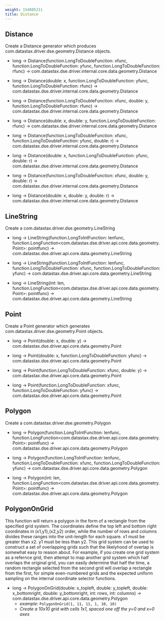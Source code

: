 ```yaml
---
weight: 154805211
title: Distance
---
```

## Distance

Create a Distance generator which produces com.datastax.driver.dse.geometry.Distance objects.

- long -> Distance(function.LongToDoubleFunction: xfunc, function.LongToDoubleFunction: yfunc, function.LongToDoubleFunction: rfunc) -> com.datastax.dse.driver.internal.core.data.geometry.Distance

- long -> Distance(double: x, function.LongToDoubleFunction: yfunc, function.LongToDoubleFunction: rfunc) -> com.datastax.dse.driver.internal.core.data.geometry.Distance

- long -> Distance(function.LongToDoubleFunction: xfunc, double: y, function.LongToDoubleFunction: rfunc) -> com.datastax.dse.driver.internal.core.data.geometry.Distance

- long -> Distance(double: x, double: y, function.LongToDoubleFunction: rfunc) -> com.datastax.dse.driver.internal.core.data.geometry.Distance

- long -> Distance(function.LongToDoubleFunction: xfunc, function.LongToDoubleFunction: yfunc, double: r) -> com.datastax.dse.driver.internal.core.data.geometry.Distance

- long -> Distance(double: x, function.LongToDoubleFunction: yfunc, double: r) -> com.datastax.dse.driver.internal.core.data.geometry.Distance

- long -> Distance(function.LongToDoubleFunction: xfunc, double: y, double: r) -> com.datastax.dse.driver.internal.core.data.geometry.Distance

- long -> Distance(double: x, double: y, double: r) -> com.datastax.dse.driver.internal.core.data.geometry.Distance

## LineString

Create a com.datastax.driver.dse.geometry.LineString

- long -> LineString(function.LongToIntFunction: lenfunc, function.LongFunction<com.datastax.dse.driver.api.core.data.geometry.Point>: pointfunc) -> com.datastax.dse.driver.api.core.data.geometry.LineString

- long -> LineString(function.LongToIntFunction: lenfunc, function.LongToDoubleFunction: xfunc, function.LongToDoubleFunction: yfunc) -> com.datastax.dse.driver.api.core.data.geometry.LineString

- long -> LineString(int: len, function.LongFunction<com.datastax.dse.driver.api.core.data.geometry.Point>: pointfunc) -> com.datastax.dse.driver.api.core.data.geometry.LineString

## Point

Create a Point generator which generates com.datastax.driver.dse.geometry.Point objects.

- long -> Point(double: x, double: y) -> com.datastax.dse.driver.api.core.data.geometry.Point

- long -> Point(double: x, function.LongToDoubleFunction: yfunc) -> com.datastax.dse.driver.api.core.data.geometry.Point

- long -> Point(function.LongToDoubleFunction: xfunc, double: y) -> com.datastax.dse.driver.api.core.data.geometry.Point

- long -> Point(function.LongToDoubleFunction: xfunc, function.LongToDoubleFunction: yfunc) -> com.datastax.dse.driver.api.core.data.geometry.Point

## Polygon

Create a com.datastax.driver.dse.geometry.Polygon

- long -> Polygon(function.LongToIntFunction: lenfunc, function.LongFunction<com.datastax.dse.driver.api.core.data.geometry.Point>: pointfunc) -> com.datastax.dse.driver.api.core.data.geometry.Polygon

- long -> Polygon(function.LongToIntFunction: lenfunc, function.LongToDoubleFunction: xfunc, function.LongToDoubleFunction: yfunc) -> com.datastax.dse.driver.api.core.data.geometry.Polygon

- long -> Polygon(int: len, function.LongFunction<com.datastax.dse.driver.api.core.data.geometry.Point>: pointfunc) -> com.datastax.dse.driver.api.core.data.geometry.Polygon

## PolygonOnGrid

This function will return a polygon in the form of a rectangle from the specified grid system. The coordinates define the top left and bottom right coordinates in (x1,y1),(x2,y2) order, while the number of rows and columns divides these ranges into the unit-length for each square. x1 must be greater than x2. y1 must be less than y2. This grid system can be used to construct a set of overlapping grids such that the likelyhood of overlap is somewhat easy to reason about. For example, if you create one grid system as a refernce grid, then attempt to map another grid system which half overlaps the original grid, you can easily determine that half the time, a random rectangle selected from the second grid will overlap a rectangle from the first, for simple even-numbered grids and the expected uniform sampling on the internal coordinate selector functions.

- long -> PolygonOnGrid(double: x_topleft, double: y_topleft, double: x_bottomright, double: y_bottomright, int: rows, int: columns) -> com.datastax.dse.driver.api.core.data.geometry.Polygon
  - *example:* `PolygonOnGrid(1, 11, 11, 1, 10, 10)`
  - *Create a 10x10 grid with cells 1x1, spaced one off the y=0 and x=0 axes*

